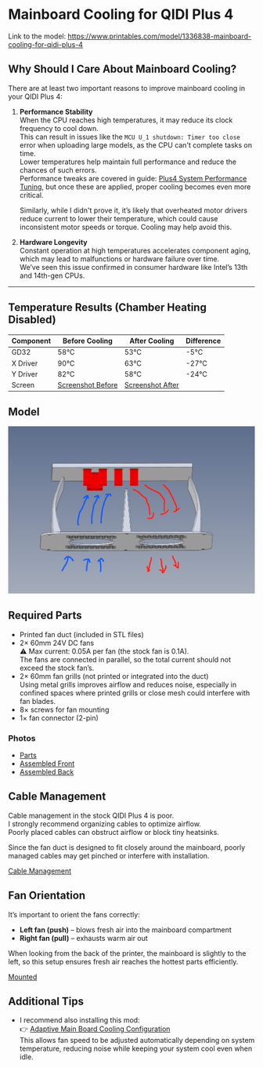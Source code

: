 # Mainboard Cooling for QIDI Plus 4

Link to the model: https://www.printables.com/model/1336838-mainboard-cooling-for-qidi-plus-4


## Why Should I Care About Mainboard Cooling?

There are at least two important reasons to improve mainboard cooling in your QIDI Plus 4:

1. **Performance Stability**  
   When the CPU reaches high temperatures, it may reduce its clock frequency to cool down.  
   This can result in issues like the `MCU U_1 shutdown: Timer too close` error when uploading large models, as the CPU can't complete tasks on time.  
   Lower temperatures help maintain full performance and reduce the chances of such errors.  
   Performance tweaks are covered in guide: [Plus4 System Performance Tuning](../system-tuning/README.md), but once these are applied, proper cooling becomes even more critical.

   Similarly, while I didn't prove it, it’s likely that overheated motor drivers reduce current to lower their temperature, which could cause inconsistent motor speeds or torque. Cooling may help avoid this.

2. **Hardware Longevity**  
   Constant operation at high temperatures accelerates component aging, which may lead to malfunctions or hardware failure over time.  
   We’ve seen this issue confirmed in consumer hardware like Intel’s 13th and 14th-gen CPUs.

---

## Temperature Results (Chamber Heating Disabled)

| Component | Before Cooling                         | After Cooling                        | Difference | 
|-----------|----------------------------------------|--------------------------------------|------------|
| GD32      | 58°C                                   | 53°C                                 | -5°C       |
| X Driver  | 90°C                                   | 63°C                                 | -27°C      |
| Y Driver  | 82°C                                   | 58°C                                 | -24°C      |
| Screen    | [Screenshot Before](./img/before.JPEG) | [Screenshot After](./img/after.JPEG) |            |

## Model

![Airflow](./img/cooling2.PNG)

## Required Parts

- Printed fan duct (included in STL files)
- 2× 60mm 24V DC fans  
  ⚠️ Max current: 0.05A per fan (the stock fan is 0.1A).  
  The fans are connected in parallel, so the total current should not exceed the stock fan’s.
- 2× 60mm fan grills (not printed or integrated into the duct)  
  Using metal grills improves airflow and reduces noise, especially in confined spaces where printed grills or close mesh could interfere with fan blades.
- 8× screws for fan mounting
- 1× fan connector (2-pin)

### Photos
 * [Parts](./img/parts.JPEG)
 * [Assembled Front](./img/assembled_front.JPEG)
 * [Assembled Back](./img/assembled_back.JPEG)


## Cable Management

Cable management in the stock QIDI Plus 4 is poor.  
I strongly recommend organizing cables to optimize airflow.  
Poorly placed cables can obstruct airflow or block tiny heatsinks.

Since the fan duct is designed to fit closely around the mainboard, poorly managed cables may get pinched or interfere with installation.

[Cable Management](./img/cable_management.JPEG)


## Fan Orientation

It’s important to orient the fans correctly:

- **Left fan (push)** – blows fresh air into the mainboard compartment
- **Right fan (pull)** – exhausts warm air out

When looking from the back of the printer, the mainboard is slightly to the left, so this setup ensures fresh air reaches the hottest parts efficiently.

[Mounted](./img/mounted.JPEG)

## Additional Tips

- I recommend also installing this mod:  
  👉 [Adaptive Main Board Cooling Configuration](../adaptive-main-board-cooling/README.md)  
  This allows fan speed to be adjusted automatically depending on system temperature, reducing noise while keeping your system cool even when idle.
